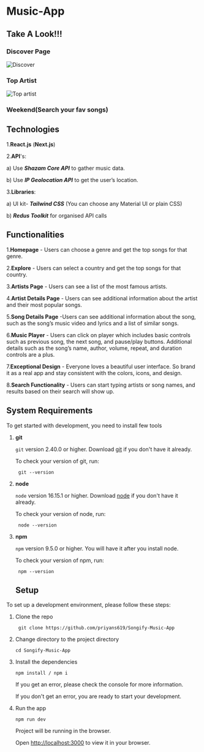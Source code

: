 # Music-App
## Take A Look!!!
### Discover Page
![Discover](https://github.com/priyans619/Songify-Music-App/assets/46921513/27bda122-9dd9-47ff-ac22-90cb7a849563)

### Top Artist
![Top artist](https://github.com/priyans619/Songify-Music-App/assets/46921513/287b1f4b-e1ac-419e-b6de-784e57556645)


### Weekend(Search your fav songs)





## Technologies
1.**React.js** (**Next.js**)

2.**API**'s:

   a) Use ***Shazam Core API*** to gather music data.
 
   b) Use ***IP Geolocation API*** to get the user’s location.
   
3.**Libraries**:
    
   a) UI kit- ***Tailwind CSS*** (You can choose any Material UI or plain CSS)

   b) ***Redus Toolkit*** for organised API calls

## Functionalities
1.**Homepage** - Users can choose a genre and get the top songs for that genre.

2.**Explore** - Users can select a country and get the top songs for that country.

3.**Artists Page** - Users can see a list of the most famous artists.

4.**Artist Details Page** - Users can see additional information about the artist and their most popular songs.

5.**Song Details Page** -Users can see additional information about the song, such as the song’s music video and lyrics and a list of similar songs.

6.**Music Player** - Users can click on player which includes basic controls such as previous song, the next song, and pause/play buttons. Additional details such as the song’s name, author, volume, repeat, and duration controls are a plus.

7.**Exceptional Design** - Everyone loves a beautiful user interface. So brand it as a real app and stay consistent with the colors, icons, and design.

8.**Search Functionality** - Users can start typing artists or song names, and results based on their search will show up.










## System Requirements

To get started with development, you need to install few tools

1. **git** 
   
   `git` version 2.40.0 or higher. Download [git](https://git-scm.com/downloads) if you don't have it already.

   To check your version of git, run:

   ```shell
    git --version
   ```

2. **node** 
   
   `node` version 16.15.1 or higher. Download [node](https://nodejs.org/en/download/) if you don't have it already.

   To check your version of node, run:

   ```shell
    node --version
   ```

3. **npm**
  
   `npm` version 9.5.0 or higher. You will have it after you install node.

   To check your version of npm, run:

   ```shell
    npm --version
   ```
   
   ## Setup

To set up a development environment, please follow these steps:

1. Clone the repo

   ```shell
    git clone https://github.com/priyans619/Songify-Music-App
   ```

2. Change directory to the project directory

    ```shell
    cd Songify-Music-App
    ```

3. Install the dependencies
   
     ```shell
     npm install / npm i
      ```

   If you get an error, please check the console for more information.

   If you don't get an error, you are ready to start your development.

4. Run the app
   
    ```shell
    npm run dev
    ```

    Project will be running in the browser.

    Open [http://localhost:3000](http://localhost:3000) to view it in your browser.
